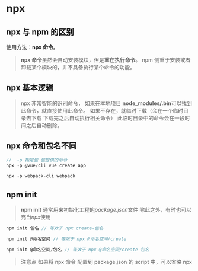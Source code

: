 # npx

## npx 与 npm 的区别

使用方法：**npx 命令**。

> **npx 命令**虽然会自动安装模块，但是**重在执行命令**。
> npm 侧重于安装或者卸载某个模块的，并不具备执行某个命令的功能。

## npx 基本逻辑

> npx 非常智能的识别命令，
> 如果在本地项目 **node_modules/.bin**可以找到此命令，就直接使用此命令。
> 如果不存在，就临时下载（会在一个临时目录去下载 下载完之后自动执行相关命令）
> 此临时目录中的命令会在一段时间之后自动删除。

## npx 命令和包名不同

```js
//  -p 指定包 包提供的命令
npx -p @vue/cli vue create app

npx -p webpack-cli webpack
```

## npm init

> **npm init** 通常用来初始化工程的*package.json*文件
> 除此之外，有时也可以充当*npx*使用

```js
npm init 包名 // 等效于 npx create-包名

npm init @命名空间 // 等效于 npx @命名空间/create

npm init @命名空间/包名 // 等效于 npx @命名空间/create-包名
```

> 注意点
> 如果将 npx 命令 配置到 package.json 的 script 中，可以省略 npx
